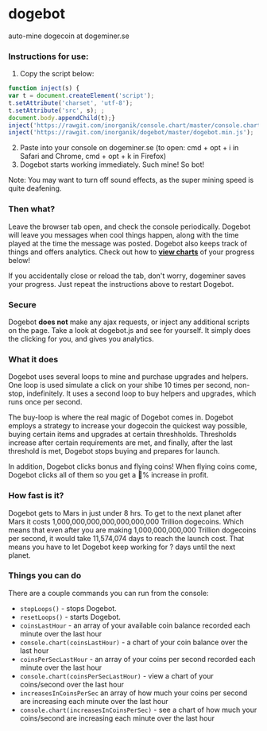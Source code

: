 # dogebot
auto-mine dogecoin at dogeminer.se

### Instructions for use:
1. Copy the script below:
``` js
function inject(s) {
var t = document.createElement('script');
t.setAttribute('charset', 'utf-8');
t.setAttribute('src', s); ;
document.body.appendChild(t);}
inject('https://rawgit.com/inorganik/console.chart/master/console.chart.js');
inject('https://rawgit.com/inorganik/dogebot/master/dogebot.min.js');

```
2. Paste into your console on dogeminer.se (to open: cmd + opt + i in Safari and Chrome, cmd + opt + k in Firefox)
3. Dogebot starts working immediately. Such mine! So bot!

Note: You may want to turn off sound effects, as the super mining speed is quite deafening.

### Then what?
Leave the browser tab open, and check the console periodically. Dogebot will leave you messages when cool things happen, along with the time played at the time the message was posted. Dogebot also keeps track of things and offers analytics. Check out how to **[view charts](#functions)** of your progress below! 

If you accidentally close or reload the tab, don't worry, dogeminer saves your progress. Just repeat the instructions above to restart Dogebot. 

### Secure
Dogebot **does not** make any ajax requests, or inject any additional scripts on the page. Take a look at dogebot.js and see for yourself. It simply does the clicking for you, and gives you analytics.

### What it does
Dogebot uses several loops to mine and purchase upgrades and helpers. One loop is used simulate a click on your shibe 10 times per second, non-stop, indefinitely. It uses a second loop to buy helpers and upgrades, which runs once per second. 

The buy-loop is where the real magic of Dogebot comes in. Dogebot employs a strategy to increase your dogecoin the quickest way possible, buying certain items and upgrades at certain threshholds. Thresholds increase after certain requirements are met, and finally, after the last threshold is met, Dogebot stops buying and prepares for launch.

In addition, Dogebot clicks bonus and flying coins! When flying coins come, Dogebot clicks all of them so you get a :100:% increase in profit.

### How fast is it?
Dogebot gets to Mars in just under 8 hrs. To get to the next planet after Mars it costs 1,000,000,000,000,000,000,000 Trillion dogecoins. Which means that even after you are making 1,000,000,000,000 Trillion dogecoins per second, it would take 11,574,074 days to reach the launch cost. That means you have to let Dogebot keep working for ? days until the next planet.

### Things you can do <a name="functions"></a>
There are a couple commands you can run from the console:
- `stopLoops()` - stops Dogebot.
- `resetLoops()` - starts Dogebot.
- `coinsLastHour` - an array of your available coin balance recorded each minute over the last hour
- `console.chart(coinsLastHour)` - a chart of your coin balance over the last hour
- `coinsPerSecLastHour` - an array of your coins per second recorded each minute over the last hour
- `console.chart(coinsPerSecLastHour)` - view a chart of your coins/second over the last hour
- `increasesInCoinsPerSec` an array of how much your coins per second are increasing each minute over the last hour
- `console.chart(increasesInCoinsPerSec)` - see a chart of how much your coins/second are increasing each minute over the last hour


